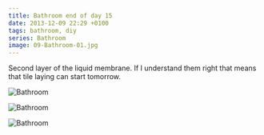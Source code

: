 ```yaml
---
title: Bathroom end of day 15
date: 2013-12-09 22:29 +0100
tags: bathroom, diy
series: Bathroom
image: 09-Bathroom-01.jpg
---
```


Second layer of the liquid membrane. If I understand them right that means that tile laying can start tomorrow.

![Bathroom](/images/posts/2013/12/09-Bathroom-01.jpg)

![Bathroom](/images/posts/2013/12/09-Bathroom-02.jpg)

![Bathroom](/images/posts/2013/12/09-Bathroom-03.jpg)
